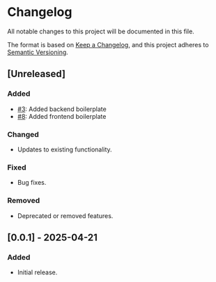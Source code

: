 # Changelog

All notable changes to this project will be documented in this file.

The format is based on [Keep a Changelog](https://keepachangelog.com/en/1.0.0/),
and this project adheres to [Semantic Versioning](https://semver.org/spec/v2.0.0.html).

## [Unreleased]

### Added

- [#3](https://github.com/jdc316/interactive-bible-app/issues/3): Added backend boilerplate
- [#8](https://github.com/jdc316/interactive-bible-app/issues/8): Added frontend boilerplate

### Changed

- Updates to existing functionality.

### Fixed

- Bug fixes.

### Removed

- Deprecated or removed features.

## [0.0.1] - 2025-04-21

### Added

- Initial release.
